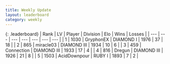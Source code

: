 ```yaml
---
title: Weekly Update
layout: leaderboard
category: weekly
---
```


{: .leaderboard}
| Rank | LV | Player | Division | Elo | Wins | Losses |
| --- | --- | --- | --- | --- | --- | --- |
| <span data-change="4">1</span> | 1030 | <span title="ID: 315148">GryphonEX</span> | DIAMOND I | <span data-change="-225">1976</span> | <span data-change="-513">37</span> | <span data-change="-200">18</span> |
| <span data-change="1">2</span> | 865 | <span title="ID: 416373">miracle03</span> | DIAMOND III | <span data-change="-306">1934</span> | <span data-change="-140">10</span> | <span data-change="-45">6</span> |
| <span data-change="22">3</span> | 459 | <span title="ID: 539711">Connection</span> | DIAMOND III | <span data-change="-151">1933</span> | <span data-change="-177">17</span> | <span data-change="-118">4</span> |
| <span data-change="23">4</span> | 816 | <span title="ID: 337810">Dregun</span> | DIAMOND III | <span data-change="-153">1926</span> | <span data-change="-25">21</span> | <span data-change="-7">8</span> |
| <span data-change="4">5</span> | 1503 | <span title="ID: 304661">AcidDownpour</span> | RUBY I | <span data-change="-267">1893</span> | <span data-change="-143">7</span> | <span data-change="-95">2</span> |